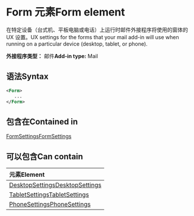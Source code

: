 # <a name="form-element"></a><span data-ttu-id="68017-101">Form 元素</span><span class="sxs-lookup"><span data-stu-id="68017-101">Form element</span></span>

<span data-ttu-id="68017-102">在特定设备（台式机、平板电脑或电话）上运行时邮件外接程序将使用的窗体的 UX 设置。</span><span class="sxs-lookup"><span data-stu-id="68017-102">UX settings for the forms that your mail add-in will use when running on a particular device (desktop, tablet, or phone).</span></span>

<span data-ttu-id="68017-103">**外接程序类型：** 邮件</span><span class="sxs-lookup"><span data-stu-id="68017-103">**Add-in type:** Mail</span></span>

## <a name="syntax"></a><span data-ttu-id="68017-104">语法</span><span class="sxs-lookup"><span data-stu-id="68017-104">Syntax</span></span>

```XML
<Form>
   ...
</Form>
```

## <a name="contained-in"></a><span data-ttu-id="68017-105">包含在</span><span class="sxs-lookup"><span data-stu-id="68017-105">Contained in</span></span>

[<span data-ttu-id="68017-106">FormSettings</span><span class="sxs-lookup"><span data-stu-id="68017-106">FormSettings</span></span>](formsettings.md)


## <a name="can-contain"></a><span data-ttu-id="68017-107">可以包含</span><span class="sxs-lookup"><span data-stu-id="68017-107">Can contain</span></span>

|<span data-ttu-id="68017-108">**元素**</span><span class="sxs-lookup"><span data-stu-id="68017-108">**Element**</span></span>|
|:-----|
|[<span data-ttu-id="68017-109">DesktopSettings</span><span class="sxs-lookup"><span data-stu-id="68017-109">DesktopSettings</span></span>](desktopsettings.md)|
|[<span data-ttu-id="68017-110">TabletSettings</span><span class="sxs-lookup"><span data-stu-id="68017-110">TabletSettings</span></span>](tabletsettings.md)|
|[<span data-ttu-id="68017-111">PhoneSettings</span><span class="sxs-lookup"><span data-stu-id="68017-111">PhoneSettings</span></span>](phonesettings.md)|

